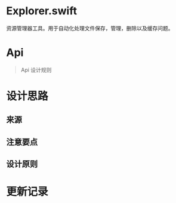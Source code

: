 
# Explorer.swift

资源管理器工具。用于自动化处理文件保存，管理，删除以及缓存问题。

# Api

> Api 设计规则
> 
> 

# 设计思路

## 来源

## 注意要点

## 设计原则

# 更新记录